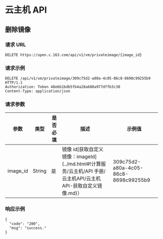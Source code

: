 # 云主机 API

## 删除镜像
### 请求 URL

    DELETE https://open.c.163.com/api/v1/vm/privateimage/{image_id}

### 请求示例
    DELETE /api/v1/vm/privateimage/309c75d2-a80a-4c05-86c8-8698c99255b9 HTTP/1.1
    Authorization: Token 48e6b1bdb5fb4a28a680a977dffb3c30
    Content-Type: application/json

### 请求参数


|   参数   |  类型  | 是否必填 |                                                      描述                                                      |                示例值                |
|----------|--------|----------|----------------------------------------------------------------------------------------------------------------|--------------------------------------|
| image_id | String | 是       | 镜像 id[获取自定义镜像：imageId](../md.html#!计算服务/云主机/API 手册/云主机API/云主机API-获取自定义镜像.md)） | 309c75d2-a80a-4c05-86c8-8698c99255b9 |

### 响应示例

```
{
  "code": "200",
  "msg": "success."
}
```